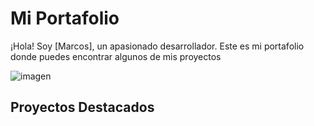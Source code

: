 # Mi Portafolio

¡Hola! Soy [Marcos], un apasionado desarrollador. Este es mi portafolio donde puedes encontrar algunos de mis proyectos 

![imagen](https://drive.google.com/file/d/11lxTwVHgkjAzqVxFOLBol5lHN5oG3fQ6/view?usp=sharing)


## Proyectos Destacados
